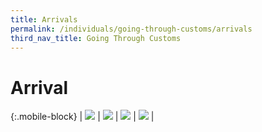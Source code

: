 ```yaml
---
title: Arrivals
permalink: /individuals/going-through-customs/arrivals
third_nav_title: Going Through Customs
---
```


# Arrival

{:.mobile-block}
| [![](/images/Arrival(1).jpg)](/individuals/going-through-customs/arrivals/duty-free-concession-and-gst-relief) | [![](/images/Arrival(2).jpg)](/individuals/going-through-customs/arrivals/declaration-and-payment-of-taxes) | [![](/images/Arrival(3).jpg)](/individuals/going-through-customs/arrivals/prohibited-and-controlled-goods) | [![](/images/Arrival(4).jpg)](/individuals/going-through-customs/arrivals/guide-for-travellers) | 
